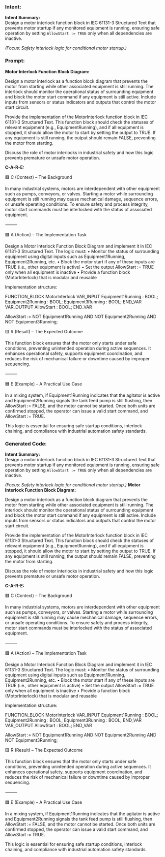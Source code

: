 ### Intent:
**Intent Summary:**  
Design a motor interlock function block in IEC 61131-3 Structured Text that prevents motor startup if any monitored equipment is running, ensuring safe operation by setting `AllowStart := TRUE` only when all dependencies are inactive.  

*(Focus: Safety interlock logic for conditional motor startup.)*

### Prompt:
**Motor Interlock Function Block Diagram:**

Design a motor interlock as a function block diagram that prevents the motor from starting while other associated equipment is still running. The interlock should monitor the operational status of surrounding equipment and block the motor start command if any equipment is still active. Include inputs from sensors or status indicators and outputs that control the motor start circuit.

Provide the implementation of the MotorInterlock function block in IEC 61131-3 Structured Text. This function block should check the statuses of relevant equipment (e.g., EquipmentRunning), and if all equipment is stopped, it should allow the motor to start by setting the output to TRUE. If any equipment is still running, the output should remain FALSE, preventing the motor from starting.

Discuss the role of motor interlocks in industrial safety and how this logic prevents premature or unsafe motor operation.

**C-A-R-E:**

🟥 C (Context) – The Background

In many industrial systems, motors are interdependent with other equipment such as pumps, conveyors, or valves. Starting a motor while surrounding equipment is still running may cause mechanical damage, sequence errors, or unsafe operating conditions. To ensure safety and process integrity, motor start commands must be interlocked with the status of associated equipment.

⸻

🟩 A (Action) – The Implementation Task

Design a Motor Interlock Function Block Diagram and implement it in IEC 61131-3 Structured Text. The logic must:
	•	Monitor the status of surrounding equipment using digital inputs such as Equipment1Running, Equipment2Running, etc.
	•	Block the motor start if any of these inputs are TRUE (i.e., other equipment is active)
	•	Set the output AllowStart := TRUE only when all equipment is inactive
	•	Provide a function block (MotorInterlock) that is modular and reusable

Implementation structure:

FUNCTION_BLOCK MotorInterlock
VAR_INPUT
    Equipment1Running : BOOL;
    Equipment2Running : BOOL;
    Equipment3Running : BOOL;
END_VAR
VAR_OUTPUT
    AllowStart : BOOL;
END_VAR

AllowStart := NOT Equipment1Running AND NOT Equipment2Running AND NOT Equipment3Running;

🟨 R (Result) – The Expected Outcome

This function block ensures that the motor only starts under safe conditions, preventing unintended operation during active sequences. It enhances operational safety, supports equipment coordination, and reduces the risk of mechanical failure or downtime caused by improper sequencing.

⸻

🟦 E (Example) – A Practical Use Case

In a mixing system, if Equipment1Running indicates that the agitator is active and Equipment2Running signals the tank feed pump is still flushing, then AllowStart := FALSE, and the motor cannot be started. Once both units are confirmed stopped, the operator can issue a valid start command, and AllowStart := TRUE.

This logic is essential for ensuring safe startup conditions, interlock chaining, and compliance with industrial automation safety standards.

### Generated Code:
**Intent Summary:**  
Design a motor interlock function block in IEC 61131-3 Structured Text that prevents motor startup if any monitored equipment is running, ensuring safe operation by setting `AllowStart := TRUE` only when all dependencies are inactive.  

*(Focus: Safety interlock logic for conditional motor startup.)*
**Motor Interlock Function Block Diagram:**

Design a motor interlock as a function block diagram that prevents the motor from starting while other associated equipment is still running. The interlock should monitor the operational status of surrounding equipment and block the motor start command if any equipment is still active. Include inputs from sensors or status indicators and outputs that control the motor start circuit.

Provide the implementation of the MotorInterlock function block in IEC 61131-3 Structured Text. This function block should check the statuses of relevant equipment (e.g., EquipmentRunning), and if all equipment is stopped, it should allow the motor to start by setting the output to TRUE. If any equipment is still running, the output should remain FALSE, preventing the motor from starting.

Discuss the role of motor interlocks in industrial safety and how this logic prevents premature or unsafe motor operation.

**C-A-R-E:**

🟥 C (Context) – The Background

In many industrial systems, motors are interdependent with other equipment such as pumps, conveyors, or valves. Starting a motor while surrounding equipment is still running may cause mechanical damage, sequence errors, or unsafe operating conditions. To ensure safety and process integrity, motor start commands must be interlocked with the status of associated equipment.

⸻

🟩 A (Action) – The Implementation Task

Design a Motor Interlock Function Block Diagram and implement it in IEC 61131-3 Structured Text. The logic must:
	•	Monitor the status of surrounding equipment using digital inputs such as Equipment1Running, Equipment2Running, etc.
	•	Block the motor start if any of these inputs are TRUE (i.e., other equipment is active)
	•	Set the output AllowStart := TRUE only when all equipment is inactive
	•	Provide a function block (MotorInterlock) that is modular and reusable

Implementation structure:

FUNCTION_BLOCK MotorInterlock
VAR_INPUT
    Equipment1Running : BOOL;
    Equipment2Running : BOOL;
    Equipment3Running : BOOL;
END_VAR
VAR_OUTPUT
    AllowStart : BOOL;
END_VAR

AllowStart := NOT Equipment1Running AND NOT Equipment2Running AND NOT Equipment3Running;

🟨 R (Result) – The Expected Outcome

This function block ensures that the motor only starts under safe conditions, preventing unintended operation during active sequences. It enhances operational safety, supports equipment coordination, and reduces the risk of mechanical failure or downtime caused by improper sequencing.

⸻

🟦 E (Example) – A Practical Use Case

In a mixing system, if Equipment1Running indicates that the agitator is active and Equipment2Running signals the tank feed pump is still flushing, then AllowStart := FALSE, and the motor cannot be started. Once both units are confirmed stopped, the operator can issue a valid start command, and AllowStart := TRUE.

This logic is essential for ensuring safe startup conditions, interlock chaining, and compliance with industrial automation safety standards.
